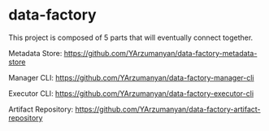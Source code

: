 # data-factory

This project is composed of 5 parts that will eventually connect together.

Metadata Store: https://github.com/YArzumanyan/data-factory-metadata-store

Manager CLI: https://github.com/YArzumanyan/data-factory-manager-cli

Executor CLI: https://github.com/YArzumanyan/data-factory-executor-cli

Artifact Repository: https://github.com/YArzumanyan/data-factory-artifact-repository